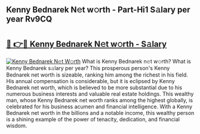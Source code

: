 ## Kenny Bednarek N𝚎t w𝚘rth - Part-Hi1 S𝚊lary per year Rv9CQ

# <h2><a href="http://gc2n4y.nevu.top/?p=Kenny+Bednarek">🔗 👉🔴 Kenny Bednarek N𝚎t w𝚘rth - S𝚊lary</a></h2>

[![Kenny Bednarek N𝚎t W𝚘rth](https://i.imgur.com/Oavwk0R.jpeg)](http://gc2n4y.nevu.top/?p=Kenny+Bednarek)
What is Kenny Bednarek n𝚎t w𝚘rth? What is Kenny Bednarek s𝚊lary per year?
This prosperous person's Kenny Bednarek net worth is sizeable, ranking him among the richest in his field. His annual compensation is considerable, but it is eclipsed by Kenny Bednarek net worth, which is believed to be more substantial due to his numerous business interests and valuable real estate holdings. This wealthy man, whose Kenny Bednarek net worth ranks among the highest globally, is celebrated for his business acumen and financial intelligence. With a Kenny Bednarek net worth in the billions and a notable income, this wealthy person is a shining example of the power of tenacity, dedication, and financial wisdom.
